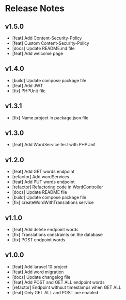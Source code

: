 # Release Notes

## v1.5.0

-   [feat] Add Content-Security-Policy
-   [feat] Custom Content-Security-Policy
-   [docs] Update README.md file
-   [feat] Add welcome page

## v1.4.0

-   [build] Update compose package file
-   [feat] Add JWT
-   [fix] PHPUnit file

## v1.3.1

-   [fix] Name project in package.json file

## v1.3.0

-   [feat] Add WordService test with PHPUnit

## v1.2.0

-   [feat] Add GET words endpoint
-   [refactor] Add wordServices
-   [feat] Add PUT words endpoint
-   [refactor] Refactoring code in WordController
-   [docs] Update README file
-   [build] Update compose package file
-   [fix] createWordWithTranslations service

## v1.1.0

-   [feat] Add delete endpoint words
-   [fix] Translations constraints on the database
-   [fix] POST endpoint words

## v1.0.0

-   [feat] Add laravel 10 project
-   [feat] Add word migration
-   [docs] Update changelog file
-   [feat] Add POST and GET ALL endpoint words
-   [refactor] Endpoint without timestamps when GET ALL
-   [feat] Only GET ALL and POST are enabled
